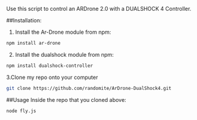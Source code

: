 Use this script to control an ARDrone 2.0 with a DUALSHOCK 4 Controller.

##Installation:

1. Install the Ar-Drone module from npm:
````bash
npm install ar-drone
````

2. Install the dualshock module from npm:
````bash
npm install dualshock-controller
````

3.Clone my repo onto your computer
````bash
git clone https://github.com/randomite/ArDrone-DualShock4.git
````

##Usage
Inside the repo that you cloned above:
````bash
node fly.js
````
